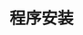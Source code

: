 <!-- INSTALL.md --- 
;; 
;; Description: 
;; Author: Hongyi Wu(吴鸿毅)
;; Email: wuhongyi@qq.com 
;; Created: 二 1月 15 23:47:26 2019 (+0800)
;; Last-Updated: 二 1月 15 23:47:42 2019 (+0800)
;;           By: Hongyi Wu(吴鸿毅)
;;     Update #: 1
;; URL: http://wuhongyi.cn -->

# 程序安装




<!-- INSTALL.md ends here -->

